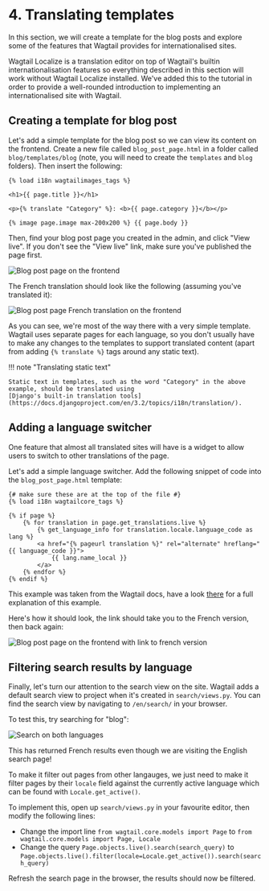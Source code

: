# 4. Translating templates

In this section, we will create a template for the blog posts and explore some of the features that Wagtail provides
for internationalised sites.

Wagtail Localize is a translation editor on top of Wagtail's builtin internationalisation features so everything
described in this section will work without Wagtail Localize installed. We've added this to the tutorial in order to
provide a well-rounded introduction to implementing an internationalised site with Wagtail.

## Creating a template for blog post

Let's add a simple template for the blog post so we can view its content on the frontend.
Create a new file called `blog_post_page.html` in a folder called `blog/templates/blog`
(note, you will need to create the `templates` and `blog` folders). Then insert the
following:

```html+Django
{% load i18n wagtailimages_tags %}

<h1>{{ page.title }}</h1>

<p>{% translate "Category" %}: <b>{{ page.category }}</b></p>

{% image page.image max-200x200 %} {{ page.body }}
```

Then, find your blog post page you created in the admin, and click "View live". If you don't see the "View live" link,
make sure you've published the page first.

![Blog post page on the frontend](/_static/tutorial/blog-post-frontend.png)

The French translation should look like the following (assuming you've translated it):

![Blog post page French translation on the frontend](/_static/tutorial/blog-post-frontend-translated.png)

As you can see, we're most of the way there with a very simple template. Wagtail uses separate pages for each language,
so you don't usually have to make any changes to the templates to support translated content (apart from adding
`{% translate %}` tags around any static text).

!!! note "Translating static text"

    Static text in templates, such as the word "Category" in the above example, should be translated using
    [Django's built-in translation tools](https://docs.djangoproject.com/en/3.2/topics/i18n/translation/).

## Adding a language switcher

One feature that almost all translated sites will have is a widget to allow users to switch to other translations of
the page.

Let's add a simple language switcher. Add the following snippet of code into the `blog_post_page.html` template:

<!-- prettier-ignore-start -->
```html+Django
{# make sure these are at the top of the file #}
{% load i18n wagtailcore_tags %}

{% if page %}
    {% for translation in page.get_translations.live %}
        {% get_language_info for translation.locale.language_code as lang %}
        <a href="{% pageurl translation %}" rel="alternate" hreflang="{{ language_code }}">
            {{ lang.name_local }}
        </a>
    {% endfor %}
{% endif %}
```
<!-- prettier-ignore-end -->

This example was taken from the Wagtail docs, have a look [there](https://docs.wagtail.org/en/stable/advanced_topics/i18n.html#basic-example) for a full explanation of this example.

Here's how it should look, the link should take you to the French version, then back again:

![Blog post page on the frontend with link to french version](/_static/tutorial/blog-post-frontend-with-link.png)

## Filtering search results by language

Finally, let's turn our attention to the search view on the site. Wagtail adds a default search view to project when
it's created in `search/views.py`. You can find the search view by navigating to `/en/search/` in your browser.

To test this, try searching for "blog":

![Search on both languages](/_static/tutorial/search-unfiltered.png)

This has returned French results even though we are visiting the English search page!

To make it filter out pages from other langauges, we just need to make it filter pages by their `locale` field against
the currently active language which can be found with `Locale.get_active()`.

To implement this, open up `search/views.py` in your favourite editor, then modify the following lines:

- Change the import line `from wagtail.core.models import Page` to `from wagtail.core.models import Page, Locale`
- Change the query `Page.objects.live().search(search_query)` to `Page.objects.live().filter(locale=Locale.get_active()).search(search_query)`

Refresh the search page in the browser, the results should now be filtered.
